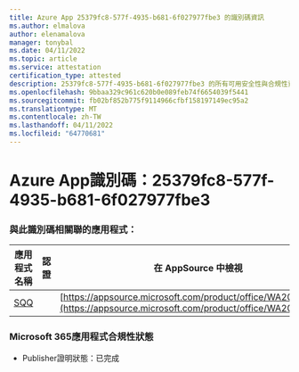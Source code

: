 ```yaml
---
title: Azure App 25379fc8-577f-4935-b681-6f027977fbe3 的識別碼資訊
ms.author: elmalova
author: elenamalova
manager: tonybal
ms.date: 04/11/2022
ms.topic: article
ms.service: attestation
certification_type: attested
description: 25379fc8-577f-4935-b681-6f027977fbe3 的所有可用安全性與合規性資訊。
ms.openlocfilehash: 9bbaa329c961c620b0e089feb74f6654039f5441
ms.sourcegitcommit: fb02bf852b775f9114966cfbf158197149ec95a2
ms.translationtype: MT
ms.contentlocale: zh-TW
ms.lasthandoff: 04/11/2022
ms.locfileid: "64770681"
---
```

# <a name="azure-app-id-25379fc8-577f-4935-b681-6f027977fbe3"></a>Azure App識別碼：25379fc8-577f-4935-b681-6f027977fbe3


### <a name="apps-associated-with-this-id"></a>與此識別碼相關聯的應用程式：
| **應用程式名稱** | **認證** | **在 AppSource 中檢視** |
|--------------|---------------|-----------------------|
| [SQQ](../forward/WA200002978.md) |  | [https://appsource.microsoft.com/product/office/WA200002978](https://appsource.microsoft.com/product/office/WA200002978) |

### <a name="microsoft-365-app-compliance-status"></a>Microsoft 365應用程式合規性狀態
- Publisher證明狀態：已完成
